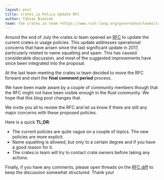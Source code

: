 ```yaml
---
layout: post
title: crates.io Policy Update RFC
author: Tobias Bieniek
team: the crates.io team <https://www.rust-lang.org/governance/teams/crates-io>
---
```


Around the end of July the crates.io team opened an [RFC](https://github.com/rust-lang/rfcs/pull/3463) to update the current crates.io usage policies. This update addresses operational concerns that have arisen since the last significant update in 2017, particularly related to name squatting and spam. This has caused considerable discussion, and most of the suggested improvements have since been integrated into the proposal.

At the last team meeting the crates.io team decided to move the RFC forward and start the **final comment period** process.

We have been made aware by a couple of community members though that the RFC might not have been visible enough in the Rust community. We hope that this blog post changes that.

We invite you all to review the RFC and let us know if there are still any major concerns with these proposed policies.

Here is a quick **TL;DR**:

- The current policies are quite vague on a couple of topics. The new policies are more explicit.
- Name squatting is allowed, but only to a certain degree and if you have a good reason for it.
- The crates.io team will try to contact crate owners before taking any actions.

Finally, if you have any comments, please open threads on the [RFC diff](https://github.com/rust-lang/rfcs/pull/3463/files) to keep the discussion somewhat structured. Thank you!
